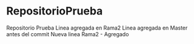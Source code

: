 # RepositorioPrueba
Repositorio Prueba
Linea agregada en Rama2
Linea agregada en Master antes del commit
Nueva linea Rama2 - Agregado